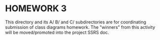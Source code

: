 HOMEWORK 3
==========

This directory and its A/ B/ and C/ subdirectories are for coordinating submission of class diagrams homework.
The "winners" from this activity will be moved/promoted into the project SSRS doc.

